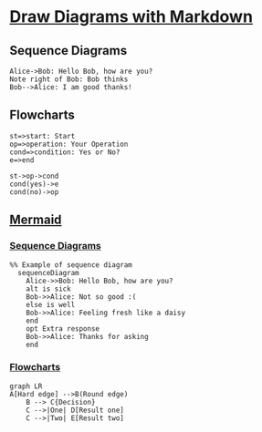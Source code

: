 # [Draw Diagrams with Markdown](https://support.typora.io/Draw-Diagrams-With-Markdown/)


## Sequence Diagrams

```sequence
Alice->Bob: Hello Bob, how are you?
Note right of Bob: Bob thinks
Bob-->Alice: I am good thanks!
```

## Flowcharts

```flow
st=>start: Start
op=>operation: Your Operation
cond=>condition: Yes or No?
e=>end

st->op->cond
cond(yes)->e
cond(no)->op
```

## [Mermaid](https://mermaid.js.org/config/Tutorials.html)

### [Sequence Diagrams](https://mermaid.js.org/syntax/sequenceDiagram.html)

```mermaid
%% Example of sequence diagram
  sequenceDiagram
    Alice->>Bob: Hello Bob, how are you?
    alt is sick
    Bob->>Alice: Not so good :(
    else is well
    Bob->>Alice: Feeling fresh like a daisy
    end
    opt Extra response
    Bob->>Alice: Thanks for asking
    end
```

### [Flowcharts](https://mermaid.js.org/syntax/flowchart.html)

```mermaid
graph LR
A[Hard edge] -->B(Round edge)
    B --> C{Decision}
    C -->|One| D[Result one]
    C -->|Two| E[Result two]
```
